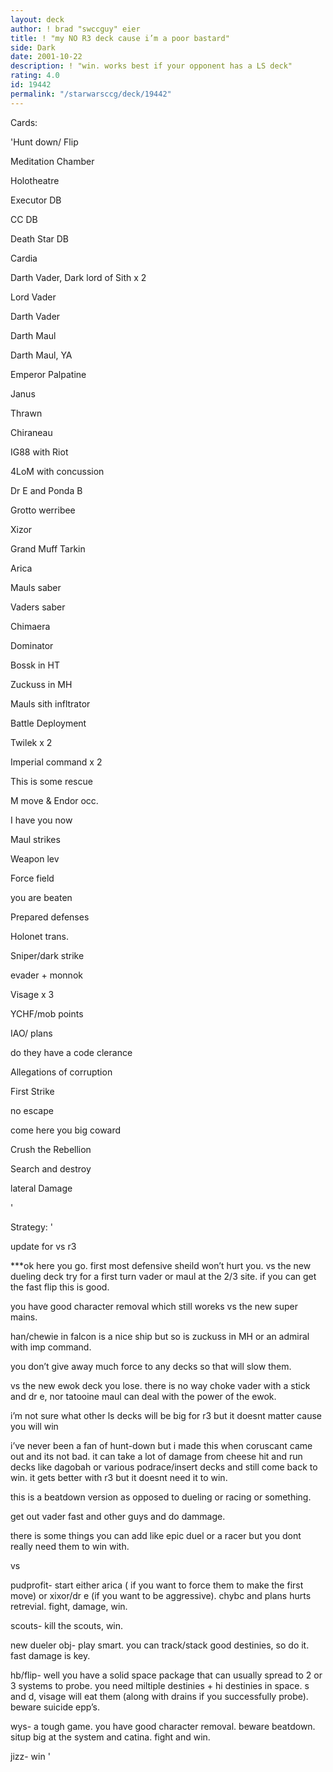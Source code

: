 ```yaml
---
layout: deck
author: ! brad "swccguy" eier
title: ! "my NO R3 deck cause i’m a poor bastard"
side: Dark
date: 2001-10-22
description: ! "win. works best if your opponent has a LS deck"
rating: 4.0
id: 19442
permalink: "/starwarsccg/deck/19442"
---
```

Cards: 

'Hunt down/ Flip


Meditation Chamber

Holotheatre

Executor DB

CC DB

Death Star DB

Cardia


Darth Vader, Dark lord of Sith x 2

Lord Vader

Darth Vader

Darth Maul

Darth Maul, YA

Emperor Palpatine

Janus

Thrawn

Chiraneau

IG88 with Riot

4LoM with concussion

Dr E and Ponda B

Grotto werribee

Xizor

Grand Muff Tarkin

Arica


Mauls saber

Vaders saber


Chimaera

Dominator

Bossk in HT

Zuckuss in MH

Mauls sith infltrator


Battle Deployment


Twilek x 2

Imperial command x 2

This is some rescue

M move & Endor occ.

I have you now

Maul strikes

Weapon lev

Force field

you are beaten

Prepared defenses

Holonet trans.

Sniper/dark strike

evader + monnok


Visage x 3

YCHF/mob points

IAO/ plans

do they have a code clerance

Allegations of corruption

First Strike

no escape

come here you big coward 

Crush the Rebellion

Search and destroy

lateral Damage

'

Strategy: '

update for vs r3


***ok here you go. first most defensive sheild won’t hurt you.  vs the new dueling deck try for a first turn vader or maul at the 2/3 site.  if you can get the fast flip this is good. 

you have good character removal which still woreks vs the new super mains. 

han/chewie in falcon is a nice ship but so is zuckuss in MH or an admiral with imp command.  

you don’t give away much force to any decks so that will slow them.

vs the new ewok deck you lose.  there is no way choke vader with a stick and dr e, nor tatooine maul can deal with the power of the ewok.

i’m not sure what other ls decks will be big for r3 but it doesnt matter cause you will win


i’ve never been a fan of hunt-down but i made this when coruscant came out and its not bad.  it can take a lot of damage from cheese hit and run decks like dagobah or various podrace/insert decks and still come back to win.  it gets better with r3 but it doesnt need it to win.


this is a beatdown version as opposed to dueling or racing or something.


get out vader fast and other guys and do dammage.


there is some things you can add like epic duel or a racer but you dont really need them to win with.


vs

pudprofit- start either arica ( if you want to force them to make the first move) or xixor/dr e (if you want to be aggressive).  chybc and plans hurts retrevial.  fight, damage, win.


scouts- kill the scouts, win.  


new dueler obj- play smart.  you can track/stack good destinies, so do it.  fast damage is key.


hb/flip- well you have a solid space package that can usually spread to 2 or 3 systems to probe.  you need miltiple destinies + hi destinies in space.  s and d, visage will eat them (along with drains if you successfully probe). beware suicide epp’s.


wys- a tough game.  you have good character removal.  beware beatdown. situp big at the system and catina.  fight and win.


jizz- win  '
